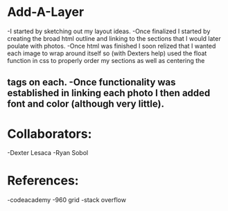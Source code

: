 Add-A-Layer
===========

-I started by sketching out my layout ideas.
-Once finalized I started by creating the broad html outline and linking to the sections that I would later poulate with photos.
-Once html was finished I soon relized that I wanted each image to wrap around itself so (with Dexters help) used the float function in css to properly order my sections as well as centering the <h2> tags on each.
-Once functionality was established in linking each photo I then added font and color (although very little).

Collaborators:
===========
-Dexter Lesaca
-Ryan Sobol

References:
===========
-codeacademy
-960 grid
-stack overflow
